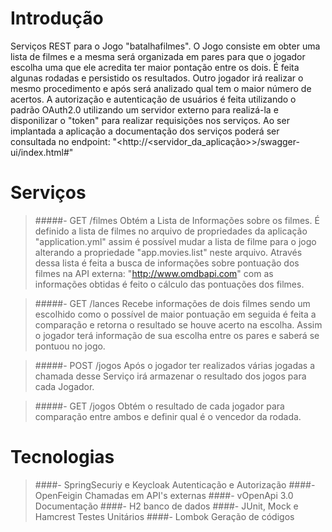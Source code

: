 # Introdução

Serviços REST para o Jogo "batalhafilmes". O Jogo consiste em obter uma lista de filmes
e a mesma será organizada em pares para que o jogador escolha uma que ele acredita ter 
maior pontação entre os dois. É feita algunas rodadas e persistido os resultados. Outro 
jogador irá realizar o mesmo procedimento e após será analizado qual tem o maior número de
acertos. A autorização e autenticação de usuários é feita utilizando o padrão OAuth2.0 utilizando 
um servidor externo para realizá-la e disponilizar o "token" para realizar requisições
nos serviços. Ao ser implantada a aplicação a documentação dos serviços poderá ser consultada no endpoint: 
"<http://<servidor_da_aplicação>>/swagger-ui/index.html#" 

# Serviços
> #####- GET /filmes
Obtém a Lista de Informações sobre os filmes. É definido a lista de filmes no arquivo de 
propriedades da aplicação "application.yml" assim é possível mudar a lista de filme para o 
jogo alterando a propriedade "app.movies.list" neste arquivo. Através dessa lista é feita a
busca de informações sobre pontuação dos filmes na API externa: "http://www.omdbapi.com"
com as informações obtidas é feito o cálculo das pontuações dos filmes.

> #####- GET /lances
Recebe informações de dois filmes sendo um escolhido como o possível de maior pontuação em seguida 
é feita a comparação e retorna o resultado se houve acerto na escolha. Assim o jogador terá informação
de sua escolha entre os pares e saberá se pontuou no jogo.

> #####- POST /jogos
Após o jogador ter realizados várias jogadas a chamada desse Serviço irá armazenar
o resultado dos jogos para cada Jogador.

> #####- GET /jogos
Obtém o resultado de cada jogador para comparação entre ambos e definir qual é o vencedor
da rodada.

# Tecnologias

>
> ####- SpringSecuriy e Keycloak 
> Autenticação e Autorização
> ####- OpenFeigin 
> Chamadas em API's externas
> ####- vOpenApi 3.0 
> Documentação
> ####- H2 
> banco de dados
> ####- JUnit, Mock e Hamcrest 
> Testes Unitários
> ####- Lombok 
> Geração de códigos


